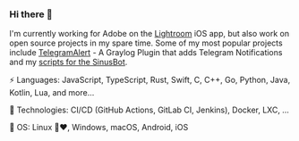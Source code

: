 ### Hi there 👋

I'm currently working for Adobe on the [Lightroom](https://www.adobe.com/products/photoshop-lightroom.html) iOS app, but also work on open source projects in my spare time. Some of my most popular projects include [TelegramAlert](https://github.com/irgendwr/TelegramAlert) - A Graylog Plugin that adds Telegram Notifications and my [scripts for the SinusBot](https://github.com/irgendwr/sinusbot-scripts).

⚡ Languages: JavaScript, TypeScript, Rust, Swift, C, C++, Go, Python, Java, Kotlin, Lua, and more…

🚀 Technologies: CI/CD (GitHub Actions, GitLab CI, Jenkins), Docker, LXC, …

💾 OS: Linux 🐧❤️, Windows, macOS, Android, iOS
